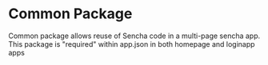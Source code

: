 # Common Package

Common package allows reuse of Sencha code  in a multi-page sencha app.
This package is "required" within app.json in both homepage and loginapp apps

